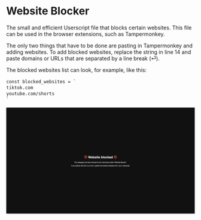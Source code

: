# Website Blocker

The small and efficient Userscript file that blocks certain websites. This file can be used in the browser extensions, such as Tampermonkey.

The only two things that have to be done are pasting in Tampermonkey and adding websites. To add blocked websites, replace the string in line 14 and paste domains or URLs that are separated by a line break (⏎).

The blocked websites list can look, for example, like this:
```
const blocked_websites = `
tiktok.com
youtube.com/shorts
`
```

![Website Blocker](images/Website_Blocker.jpg)